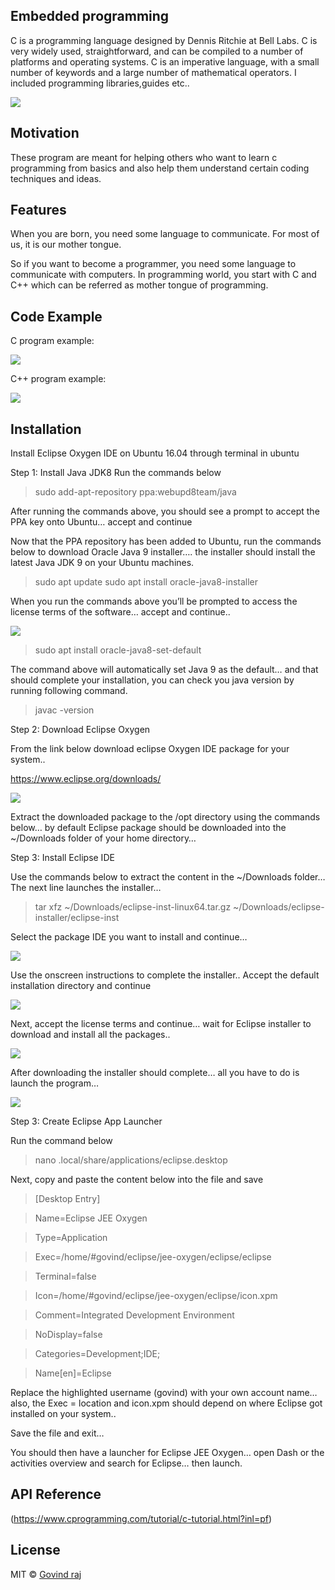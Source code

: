 ## Embedded  programming
C is a programming language designed by Dennis Ritchie at Bell Labs. C is very widely used, straightforward, and can be compiled to a number of platforms and operating systems. C is an imperative language, with a small number of keywords and a large number of mathematical operators. I included programming libraries,guides etc..

![](images/eclipse.png)

## Motivation
These program are meant for helping others who want to learn c programming from basics and also help them understand certain coding techniques and ideas.

## Features
When you are born, you need some language to communicate. For most of us, it is our mother tongue.

So if you want to become a programmer, you need some language to communicate with computers. In programming world, you start with C and C++ which can be referred as mother tongue of programming.

## Code Example

C program example:

![](images/giphy.gif)

C++ program example:

![](images/program.gif)

## Installation

Install Eclipse Oxygen IDE on Ubuntu 16.04 through terminal in ubuntu

Step 1: Install Java JDK8
Run the commands below

>sudo add-apt-repository ppa:webupd8team/java

After running the commands above, you should see a prompt to accept the PPA key onto Ubuntu… accept and continue

Now that the PPA repository has been added to Ubuntu, run the commands below to download Oracle Java 9 installer…. the installer should install the latest Java JDK 9 on your Ubuntu machines.

>sudo apt update
>sudo apt install oracle-java8-installer

When you run the commands above you’ll be prompted to access the license terms of the software… accept and continue..

![](images/Screenshot.png)

>sudo apt install oracle-java8-set-default

The command above will automatically set Java 9 as the default… and that should complete your installation, you can check you java version by running following command.

>javac -version

Step 2: Download Eclipse Oxygen

From the link below download eclipse Oxygen IDE package for your system..

https://www.eclipse.org/downloads/

![](images/Screenshot1.png)

Extract the downloaded package to the /opt directory using the commands below… by default Eclipse package should be downloaded into the ~/Downloads folder of your home directory…

Step 3: Install Eclipse IDE

Use the commands below to extract the content in the  ~/Downloads folder… The next line launches the installer…

> tar xfz ~/Downloads/eclipse-inst-linux64.tar.gz
> ~/Downloads/eclipse-installer/eclipse-inst

Select the package IDE you want to install and continue…

![](images/Screenshot2.png)

Use the onscreen instructions to complete the installer.. Accept the default installation directory and continue

![](images/Screenshot4.png)

Next, accept the license terms and continue… wait for Eclipse installer to download and install all the packages..

![](images/Screenshot5.png)

After downloading the installer should complete… all you have to do is launch the program…

![](images/Screenshot6.png)

Step 3: Create Eclipse App Launcher

Run the command below

>nano .local/share/applications/eclipse.desktop

Next, copy and paste the content below into the file and save

>[Desktop Entry]

>Name=Eclipse JEE Oxygen

>Type=Application

>Exec=/home/#govind/eclipse/jee-oxygen/eclipse/eclipse

>Terminal=false

>Icon=/home/#govind/eclipse/jee-oxygen/eclipse/icon.xpm

>Comment=Integrated Development Environment

>NoDisplay=false

>Categories=Development;IDE;

>Name[en]=Eclipse

Replace the highlighted username (govind) with your own account name… also, the Exec = location and icon.xpm should depend on where Eclipse got installed on your system..

Save the file and exit…

You should then have a launcher for Eclipse JEE Oxygen… open Dash or the activities overview and search for Eclipse… then launch.

## API Reference
(https://www.cprogramming.com/tutorial/c-tutorial.html?inl=pf)

## License

MIT © [Govind raj]()
